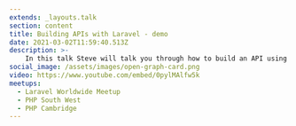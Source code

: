 ```yaml
---
extends: _layouts.talk
section: content
title: Building APIs with Laravel - demo
date: 2021-03-02T11:59:40.513Z
description: >-
    In this talk Steve will talk you through how to build an API using the Laravel framework.
social_image: /assets/images/open-graph-card.png
video: https://www.youtube.com/embed/0pylMAlfw5k
meetups:
  - Laravel Worldwide Meetup
  - PHP South West
  - PHP Cambridge
---
```

